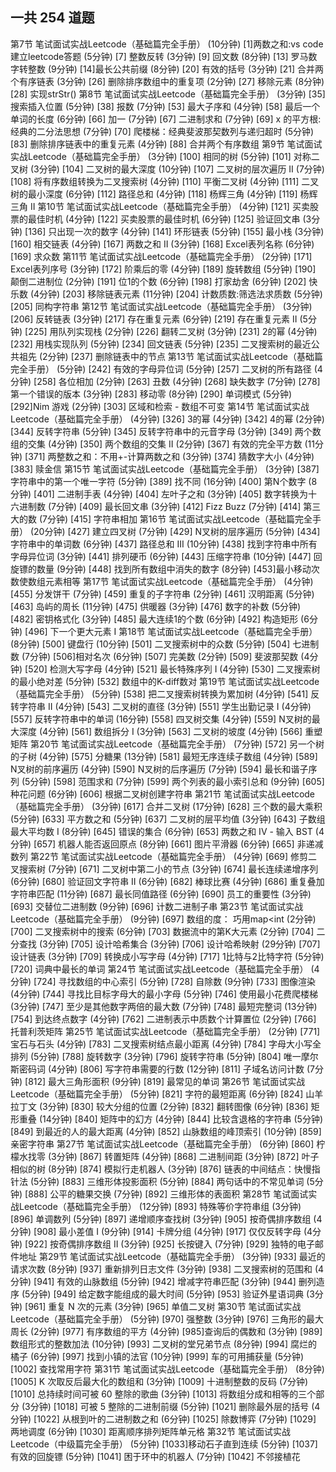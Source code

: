 ## 一共 254 道题

第7节 笔试面试实战Leetcode（基础篇完全手册）
(10分钟)
[1]两数之和:vs code 建立leetcode答题
(5分钟)
[7] 整数反转
(3分钟)
[9] 回文数
(8分钟)
[13] 罗马数字转整数
(9分钟)
[14]最长公共前缀
(8分钟)
[20] 有效的括号
(3分钟)
[21] 合并两个有序链表
(3分钟)
[26] 删除排序数组中的重复项
(2分钟)
[27] 移除元素
(8分钟)
[28] 实现strStr()
第8节 笔试面试实战Leetcode（基础篇完全手册）
(3分钟)
[35] 搜索插入位置
(5分钟)
[38] 报数
(7分钟)
[53] 最大子序和
(4分钟)
[58] 最后一个单词的长度
(6分钟)
[66] 加一
(7分钟)
[67] 二进制求和
(7分钟)
[69] x 的平方根:经典的二分法思想
(7分钟)
[70] 爬楼梯：经典斐波那契数列与递归超时
(5分钟)
[83] 删除排序链表中的重复元素
(4分钟)
[88] 合并两个有序数组
第9节 笔试面试实战Leetcode（基础篇完全手册）
(3分钟)
[100] 相同的树
(5分钟)
[101] 对称二叉树
(3分钟)
[104] 二叉树的最大深度
(10分钟)
[107] 二叉树的层次遍历 II
(7分钟)
[108] 将有序数组转换为二叉搜索树
(4分钟)
[110] 平衡二叉树
(4分钟)
[111] 二叉树的最小深度
(6分钟)
[112] 路径总和
(4分钟)
[118] 杨辉三角
(4分钟)
[119] 杨辉三角 II
第10节 笔试面试实战Leetcode（基础篇完全手册）
(4分钟)
[121] 买卖股票的最佳时机
(4分钟)
[122] 买卖股票的最佳时机
(6分钟)
[125] 验证回文串
(3分钟)
[136] 只出现一次的数字
(4分钟)
[141] 环形链表
(5分钟)
[155] 最小栈
(3分钟)
[160] 相交链表
(4分钟)
[167] 两数之和 II
(3分钟)
[168] Excel表列名称
(6分钟)
[169] 求众数
第11节 笔试面试实战Leetcode（基础篇完全手册）
(2分钟)
[171] Excel表列序号
(3分钟)
[172] 阶乘后的零
(4分钟)
[189] 旋转数组
(5分钟)
[190] 颠倒二进制位
(2分钟)
[191] 位1的个数
(6分钟)
[198] 打家劫舍
(6分钟)
[202] 快乐数
(4分钟)
[203] 移除链表元素
(11分钟)
[204] 计数质数:筛选法求质数
(5分钟)
[205] 同构字符串
第12节 笔试面试实战Leetcode（基础篇完全手册）
(3分钟)
[206] 反转链表
(3分钟)
[217] 存在重复元素
(6分钟)
[219] 存在重复元素 II
(5分钟)
[225] 用队列实现栈
(2分钟)
[226] 翻转二叉树
(3分钟)
[231] 2的幂
(4分钟)
[232] 用栈实现队列
(5分钟)
[234] 回文链表
(5分钟)
[235] 二叉搜索树的最近公共祖先
(2分钟)
[237] 删除链表中的节点
第13节 笔试面试实战Leetcode（基础篇完全手册）
(5分钟)
[242] 有效的字母异位词
(5分钟)
[257] 二叉树的所有路径
(4分钟)
[258] 各位相加
(2分钟)
[263] 丑数
(4分钟)
[268] 缺失数字
(7分钟)
[278] 第一个错误的版本
(3分钟)
[283] 移动零
(8分钟)
[290] 单词模式
(5分钟)
[292]Nim 游戏
(2分钟)
[303] 区域和检索 - 数组不可变
第14节 笔试面试实战Leetcode（基础篇完全手册）
(4分钟)
[326] 3的幂
(4分钟)
[342] 4的幂
(2分钟)
[344] 反转字符串
(5分钟)
[345] 反转字符串中的元音字母
(3分钟)
[349] 两个数组的交集
(4分钟)
[350] 两个数组的交集 II
(2分钟)
[367] 有效的完全平方数
(11分钟)
[371] 两整数之和：不用+-计算两数之和
(3分钟)
[374] 猜数字大小
(4分钟)
[383] 赎金信
第15节 笔试面试实战Leetcode（基础篇完全手册）
(3分钟)
[387] 字符串中的第一个唯一字符
(5分钟)
[389] 找不同
(16分钟)
[400] 第N个数字
(8分钟)
[401] 二进制手表
(4分钟)
[404] 左叶子之和
(3分钟)
[405] 数字转换为十六进制数
(7分钟)
[409] 最长回文串
(3分钟)
[412] Fizz Buzz
(7分钟)
[414] 第三大的数
(7分钟)
[415] 字符串相加
第16节 笔试面试实战Leetcode（基础篇完全手册）
(20分钟)
[427] 建立四叉树
(7分钟)
[429] N叉树的层序遍历
(5分钟)
[434] 字符串中的单词数
(6分钟)
[437] 路径总和 III
(10分钟)
[438] 找到字符串中所有字母异位词
(3分钟)
[441] 排列硬币
(6分钟)
[443] 压缩字符串
(10分钟)
[447] 回旋镖的数量
(9分钟)
[448] 找到所有数组中消失的数字
(8分钟)
[453]最小移动次数使数组元素相等
第17节 笔试面试实战Leetcode（基础篇完全手册）
(4分钟)
[455] 分发饼干
(7分钟)
[459] 重复的子字符串
(2分钟)
[461] 汉明距离
(5分钟)
[463] 岛屿的周长
(11分钟)
[475] 供暖器
(3分钟)
[476] 数字的补数
(5分钟)
[482] 密钥格式化
(3分钟)
[485] 最大连续1的个数
(6分钟)
[492] 构造矩形
(6分钟)
[496] 下一个更大元素 I
第18节 笔试面试实战Leetcode（基础篇完全手册）
(8分钟)
[500] 键盘行
(10分钟)
[501] 二叉搜索树中的众数
(5分钟)
[504] 七进制数
(7分钟)
[506]相对名次
(6分钟)
[507] 完美数
(2分钟)
[509] 斐波那契数
(4分钟)
[520] 检测大写字母
(4分钟)
[521] 最长特殊序列 Ⅰ
(4分钟)
[530] 二叉搜索树的最小绝对差
(5分钟)
[532] 数组中的K-diff数对
第19节 笔试面试实战Leetcode（基础篇完全手册）
(5分钟)
[538] 把二叉搜索树转换为累加树
(4分钟)
[541] 反转字符串 II
(4分钟)
[543] 二叉树的直径
(3分钟)
[551] 学生出勤记录 I
(4分钟)
[557] 反转字符串中的单词
(16分钟)
[558] 四叉树交集
(4分钟)
[559] N叉树的最大深度
(4分钟)
[561] 数组拆分 I
(3分钟)
[563] 二叉树的坡度
(4分钟)
[566] 重塑矩阵
第20节 笔试面试实战Leetcode（基础篇完全手册）
(7分钟)
[572] 另一个树的子树
(4分钟)
[575] 分糖果
(13分钟)
[581] 最短无序连续子数组
(4分钟)
[589] N叉树的前序遍历
(4分钟)
[590] N叉树的后序遍历
(7分钟)
[594] 最长和谐子序列
(5分钟)
[598] 范围求和
(7分钟)
[599] 两个列表的最小索引总和
(9分钟)
[605] 种花问题
(6分钟)
[606] 根据二叉树创建字符串
第21节 笔试面试实战Leetcode（基础篇完全手册）
(3分钟)
[617] 合并二叉树
(17分钟)
[628] 三个数的最大乘积
(5分钟)
[633] 平方数之和
(5分钟)
[637] 二叉树的层平均值
(3分钟)
[643] 子数组最大平均数 I
(8分钟)
[645] 错误的集合
(6分钟)
[653] 两数之和 IV - 输入 BST
(4分钟)
[657] 机器人能否返回原点
(8分钟)
[661] 图片平滑器
(6分钟)
[665] 非递减数列
第22节 笔试面试实战Leetcode（基础篇完全手册）
(4分钟)
[669] 修剪二叉搜索树
(7分钟)
[671] 二叉树中第二小的节点
(3分钟)
[674] 最长连续递增序列
(6分钟)
[680] 验证回文字符串 Ⅱ
(6分钟)
[682] 棒球比赛
(4分钟)
[686] 重复叠加字符串匹配
(11分钟)
[687] 最长同值路径
(6分钟)
[690] 员工的重要性
(3分钟)
[693] 交替位二进制数
(9分钟)
[696] 计数二进制子串
第23节 笔试面试实战Leetcode（基础篇完全手册）
(9分钟)
[697] 数组的度： 巧用map<int
(2分钟)
[700] 二叉搜索树中的搜索
(6分钟)
[703] 数据流中的第K大元素
(2分钟)
[704] 二分查找
(3分钟)
[705] 设计哈希集合
(3分钟)
[706] 设计哈希映射
(29分钟)
[707] 设计链表
(3分钟)
[709] 转换成小写字母
(4分钟)
[717] 1比特与2比特字符
(5分钟)
[720] 词典中最长的单词
第24节 笔试面试实战Leetcode（基础篇完全手册）
(4分钟)
[724] 寻找数组的中心索引
(5分钟)
[728] 自除数
(9分钟)
[733] 图像渲染
(4分钟)
[744] 寻找比目标字母大的最小字母
(5分钟)
[746] 使用最小花费爬楼梯
(3分钟)
[747] 至少是其他数字两倍的最大数
(7分钟)
[748] 最短完整词
(13分钟)
[754] 到达终点数字
(4分钟)
[762] 二进制表示中质数个计算置位
(2分钟)
[766] 托普利茨矩阵
第25节 笔试面试实战Leetcode（基础篇完全手册）
(2分钟)
[771] 宝石与石头
(4分钟)
[783] 二叉搜索树结点最小距离
(4分钟)
[784] 字母大小写全排列
(5分钟)
[788] 旋转数字
(3分钟)
[796] 旋转字符串
(5分钟)
[804] 唯一摩尔斯密码词
(4分钟)
[806] 写字符串需要的行数
(12分钟)
[811] 子域名访问计数
(7分钟)
[812] 最大三角形面积
(9分钟)
[819] 最常见的单词
第26节 笔试面试实战Leetcode（基础篇完全手册）
(5分钟)
[821] 字符的最短距离
(6分钟)
[824] 山羊拉丁文
(3分钟)
[830] 较大分组的位置
(2分钟)
[832] 翻转图像
(6分钟)
[836] 矩形重叠
(14分钟)
[840] 矩阵中的幻方
(4分钟)
[844] 比较含退格的字符串
(5分钟)
[849] 到最近的人的最大距离
(4分钟)
[852] 山脉数组的峰顶索引
(10分钟)
[859] 亲密字符串
第27节 笔试面试实战Leetcode（基础篇完全手册）
(6分钟)
[860] 柠檬水找零
(3分钟)
[867] 转置矩阵
(4分钟)
[868] 二进制间距
(3分钟)
[872] 叶子相似的树
(8分钟)
[874] 模拟行走机器人
(3分钟)
[876] 链表的中间结点：快慢指针法
(5分钟)
[883] 三维形体投影面积
(5分钟)
[884] 两句话中的不常见单词
(5分钟)
[888] 公平的糖果交换
(7分钟)
[892] 三维形体的表面积
第28节 笔试面试实战Leetcode（基础篇完全手册）
(12分钟)
[893] 特殊等价字符串组
(3分钟)
[896] 单调数列
(5分钟)
[897] 递增顺序查找树
(3分钟)
[905] 按奇偶排序数组
(4分钟)
[908] 最小差值 I
(9分钟)
[914] 卡牌分组
(4分钟)
[917] 仅仅反转字母
(4分钟)
[922] 按奇偶排序数组 II
(3分钟)
[925] 长按键入
(7分钟)
[929] 独特的电子邮件地址
第29节 笔试面试实战Leetcode（基础篇完全手册）
(3分钟)
[933] 最近的请求次数
(8分钟)
[937] 重新排列日志文件
(3分钟)
[938] 二叉搜索树的范围和
(4分钟)
[941] 有效的山脉数组
(5分钟)
[942] 增减字符串匹配
(3分钟)
[944] 删列造序
(5分钟)
[949] 给定数字能组成的最大时间
(5分钟)
[953] 验证外星语词典
(3分钟)
[961] 重复 N 次的元素
(3分钟)
[965] 单值二叉树
第30节 笔试面试实战Leetcode（基础篇完全手册）
(5分钟)
[970] 强整数
(3分钟)
[976] 三角形的最大周长
(2分钟)
[977] 有序数组的平方
(4分钟)
[985]查询后的偶数和
(3分钟)
[989] 数组形式的整数加法
(10分钟)
[993] 二叉树的堂兄弟节点
(8分钟)
[994] 腐烂的橘子
(6分钟)
[997] 找到小镇的法官
(10分钟)
[999] 车的可用捕获量
(5分钟)
[1002] 查找常用字符
第31节 笔试面试实战Leetcode（基础篇完全手册）
(8分钟)
[1005] K 次取反后最大化的数组和
(3分钟)
[1009] 十进制整数的反码
(7分钟)
[1010] 总持续时间可被 60 整除的歌曲
(3分钟)
[1013] 将数组分成和相等的三个部分
(3分钟)
[1018] 可被 5 整除的二进制前缀
(5分钟)
[1021] 删除最外层的括号
(4分钟)
[1022] 从根到叶的二进制数之和
(6分钟)
[1025] 除数博弈
(7分钟)
[1029] 两地调度
(6分钟)
[1030] 距离顺序排列矩阵单元格
第32节 笔试面试实战Leetcode（中级篇完全手册）
(5分钟)
[1033]移动石子直到连续
(5分钟)
[1037] 有效的回旋镖
(5分钟)
[1041] 困于环中的机器人
(7分钟)
[1042] 不邻接植花